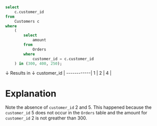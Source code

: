 ```sql
select
    c.customer_id
from
    Customers c
where
    (
        select
            amount
        from
            Orders
        where
            customer_id = c.customer_id
    ) in (300, 400, 250);
```
↓ Results in ↓
customer_id |
------------|
1           |
2           |
4           |	

# Explanation
Note the absence of `customer_id` 2 and 5.
This happened because the `customer_id` 5 does not occur in the `Orders` table and the amount for `customer_id` 2 is not greather than 300.